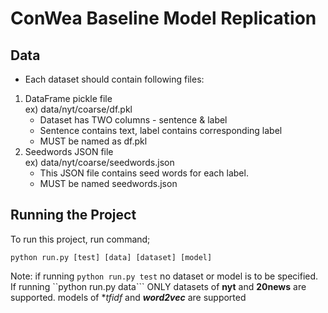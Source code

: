 # ConWea Baseline Model Replication

## Data
* Each dataset should contain following files:
1) DataFrame pickle file \
    ex) data/nyt/coarse/df.pkl
      * Dataset has TWO columns - sentence & label
      * Sentence contains text, label contains corresponding label
      * MUST be named as df.pkl
2) Seedwords JSON file \
    ex) data/nyt/coarse/seedwords.json
      * This JSON file contains seed words for each label.
      * MUST be named seedwords.json

## Running the Project
To run this project, run command;
```
python run.py [test] [data] [dataset] [model]
```
Note: if running ```python run.py test``` no dataset or model is to be specified.
If running ``python run.py data``` ONLY datasets of **nyt** and **20news** are supported.
models of **tfidf* and ***word2vec*** are supported
